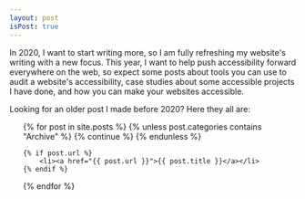 ```yaml
---
layout: post
isPost: true
---
```


In 2020, I want to start writing more, so I am fully refreshing my website's
writing with a new focus. This year, I want to help push accessibility forward
everywhere on the web, so expect some posts about tools you can use to audit a
website's accessibility, case studies about some accessible projects I have
done, and how you can make your websites accessible.

Looking for an older post I made before 2020? Here they all are:

<ul>
  {% for post in site.posts %}
    {% unless post.categories contains "Archive" %}
      {% continue %}
    {% endunless %}

    {% if post.url %}
        <li><a href="{{ post.url }}">{{ post.title }}</a></li>
    {% endif %}
  {% endfor %}
</ul>
